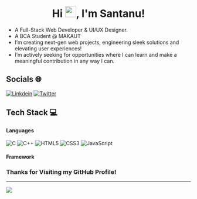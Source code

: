 <h1 align="center"> Hi <img src="https://raw.githubusercontent.com/iampavangandhi/iampavangandhi/master/gifs/Hi.gif" width="30px">, I'm Santanu! </br> 
</h1>

- A Full-Stack Web Developer & UI/UX Designer.
- A BCA Student @ MAKAUT
- I’m creating next-gen web projects, engineering sleek solutions and elevating user experiences!
- I’m actively seeking for opportunities where I can learn and make a meaningful contribution in any way I can.
## Socials 🌐
[![Linkdein](https://img.shields.io/badge/linkedin-000?style=for-the-badge&logo=linkedin&logoColor=blue)](https://www.linkedin.com/in/santanu-das44/)
[![Twitter](https://img.shields.io/badge/Twitter-000?style=for-the-badge&logo=X&logoColor=white)](https://twitter.com/shinnen_gg)

## Tech Stack 💻
#### Languages
![C](https://img.shields.io/badge/C-000?style=for-the-badge&logo=C&logoColor=0047AB)
![C++](https://img.shields.io/badge/C++-000?style=for-the-badge&logo=C&logoColor=0047AB)
![HTML5](https://img.shields.io/badge/-HTML5-000?style=for-the-badge&logo=html5)
![CSS3](https://img.shields.io/badge/-CSS3-000?style=for-the-badge&logo=css3&logoColor=blue)
![JavaScript](https://img.shields.io/badge/-JavaScript-000?style=for-the-badge&logo=javascript)

#### Framework

### Thanks for Visiting my GitHub Profile!

---

[![](https://visitcount.itsvg.in/api?id=Darshan1412&pretty=true)](https://visitcount.itsvg.in)
